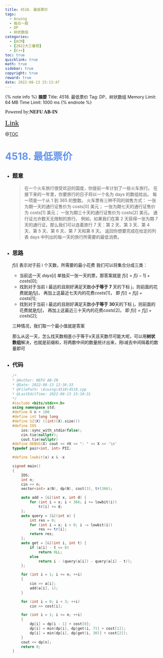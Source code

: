 ```yaml
---
title: 4518. 最低票价
tags:
  - Acwing
  - 每日一题
  - DP
  - 树状数组
categories:
  - [ACM] 
  - [2022大三暑假] 
  - [C++]
toc: true
quicklink: true
math: true
sidebar: true
copyright: true
reward: true
date: 2022-08-13 15:13:47
---
```



{% note info %}
**摘要**
Title: 4518. 最低票价
Tag: DP、树状数组
Memory Limit: 64 MB
Time Limit: 1000 ms
{% endnote %}
<!-- more -->

<font size=3 face=楷体>Powered by:**NEFU AB-IN**</font>

<font color=#FFA500 size=5 face=楷体>[Link](https://www.acwing.com/problem/content/description/4521/)</font>

@[TOC](文章目录)

# <font color=#6495ED size=6>4518. 最低票价</font>

* ## <font size=4 face=粗体>题意</font>

  >在一个火车旅行很受欢迎的国度，你提前一年计划了一些火车旅行。
  >在接下来的一年里，你要旅行的日子将以一个名为 days 的数组给出。
  >每一项是一个从 1 到 365 的整数。
  >火车票有三种不同的销售方式：
  >一张为期一天的通行证售价为 costs[0] 美元；
  >一张为期七天的通行证售价为 costs[1] 美元；
  >一张为期三十天的通行证售价为 costs[2] 美元。
  >通行证允许数天无限制的旅行。
  >例如，如果我们在第 2 天获得一张为期 7 天的通行证，那么我们可以连着旅行 7 天：第 2 天、第 3 天、第 4 天、第 5 天、第 6 天、第 7 天和第 8 天。
  >返回你想要完成在给定的列表 days 中列出的每一天的旅行所需要的最低消费。

* ## <font size=4 face=粗体>思路</font>

  $f [ i ]$ 表示对于前 i 个天数，所需要的最小花费
  我们可以将集合分成三类：

  * 当前这一天 $days [ i ]$ 单独买一张一天的票，那答案就是 $f [ i ] = f [ i - 1 ] + costs [ 0 ];$
  * 找到对于当前 i 最远的且刚好满足天数**小于等于 7** 天的下标 j，则前面的花费就是$f [ j ]$，
  再加上这最近七天内的花费$costs [ 1 ]$， 即 $f [ i ] = f [ j ] + costs [ 1 ]$;
  * 找到对于当前 i 最远的且刚好满足天数**小于等于 30**天的下标 j，则前面的花费就是$f [ j ]$，
  再加上这最近三十天内的花费$costs [ 2 ]$， 即 $f [ i ] = f [ j ] + costs [ 2 ]$;
  
  三种情况，我们取一个最小值就是答案

  那么从这一天，怎么找天数相差小于等于x天且天数尽可能大呢，可以用**树状数组**解决，也就是前缀和，将两数中间的数量统计出来，用i减去中间隔着的数量即可


* ## <font size=4 face=粗体>代码</font>

  ```cpp
  /*
  * @Author: NEFU AB-IN
  * @Date: 2022-08-13 12:36:33
  * @FilePath: \Acwing\4518\4518.cpp
  * @LastEditTime: 2022-08-13 15:10:31
  */
  #include <bits/stdc++.h>
  using namespace std;
  #define N n + 100
  #define int long long
  #define SZ(X) ((int)(X).size())
  #define IOS                                                                                                            \
      ios::sync_with_stdio(false);                                                                                       \
      cin.tie(nullptr);                                                                                                  \
      cout.tie(nullptr)
  #define DEBUG(X) cout << #X << ": " << X << '\n'
  typedef pair<int, int> PII;

  #define lowbit(x) x & -x

  signed main()
  {
      IOS;
      int n;
      cin >> n;
      vector<int> a(N), dp(N), cost(3), tr(366);

      auto add = [&](int x, int d) {
          for (int i = x; i < 366; i += lowbit(i))
              tr[i] += d;
      };
      auto query = [&](int x) {
          int res = 0;
          for (int i = x; i > 0; i -= lowbit(i))
              res += tr[i];
          return res;
      };
      auto get = [&](int i, int t) {
          if (a[i] - t <= 0)
              return 0LL;
          else
              return i - (query(a[i]) - query(a[i] - t));
      };

      for (int i = 1; i <= n; ++i)
      {
          cin >> a[i];
          add(a[i], 1);
      }

      for (int i = 0; i < 3; ++i)
          cin >> cost[i];

      for (int i = 1; i <= n; ++i)
      {
          dp[i] = dp[i - 1] + cost[0];
          dp[i] = min(dp[i], dp[get(i, 7)] + cost[1]);
          dp[i] = min(dp[i], dp[get(i, 30)] + cost[2]);
      }
      cout << dp[n];
      return 0;
  }
  ```